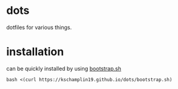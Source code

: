 # dots
dotfiles for various things.


# installation

can be quickly installed by using [bootstrap.sh](bootstrap.sh)

`bash <(curl https://kschamplin19.github.io/dots/bootstrap.sh)`

